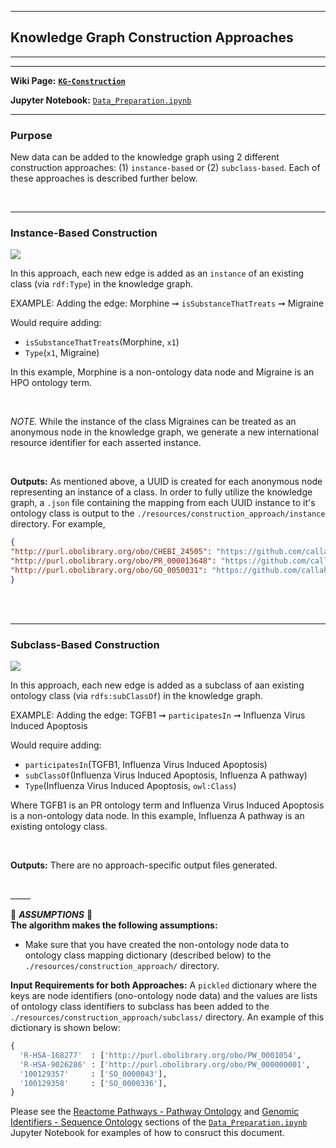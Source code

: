 ***
## Knowledge Graph Construction Approaches    
***
***

**Wiki Page:** **[`KG-Construction`](https://github.com/callahantiff/PheKnowLator/wiki/KG-Construction)**  

**Jupyter Notebook:** [`Data_Preparation.ipynb`](https://github.com/callahantiff/PheKnowLator/blob/master/Data_Preparation.ipynb)  

____

### Purpose
New data can be added to the knowledge graph using 2 different construction approaches: (1) `instance-based` or (2) `subclass-based`. Each of these approaches is described further below.

<br>

_____

### Instance-Based Construction    

<img src="https://user-images.githubusercontent.com/8030363/78377026-562ecb80-758c-11ea-8451-a12f89ba6ad2.png">

<br>

In this approach, each new edge is added as an `instance` of an existing class (via `rdf:Type`) in the knowledge graph.  
  
EXAMPLE: Adding the edge: Morphine ➞ `isSubstanceThatTreats` ➞ Migraine

Would require adding:
- `isSubstanceThatTreats`(Morphine, `x1`)
- `Type`(`x1`, Migraine)

In this example, Morphine is a non-ontology data node and Migraine is an HPO ontology term. 

<br>

_NOTE._ While the instance of the class Migraines can be treated as an anonymous node in the knowledge graph, we generate a new international resource identifier for each asserted instance.

<br>

**Outputs:** As mentioned above, a UUID is created for each anonymous node representing an instance of a class. In order to fully utilize the knowledge graph, a `.json` file containing the mapping from each UUID instance to it's ontology class is output to the `./resources/construction_approach/instance` directory. For example, 

```json
{
"http://purl.obolibrary.org/obo/CHEBI_24505": "https://github.com/callahantiff/PheKnowLator/obo/ext/c2591241-8952-44ea-a313-e4b3c5fb6d35",
"http://purl.obolibrary.org/obo/PR_000013648": "https://github.com/callahantiff/PheKnowLator/obo/ext/0ea74deb-0002-4f48-b7e4-81a8fd947312",
"http://purl.obolibrary.org/obo/GO_0050031": "https://github.com/callahantiff/PheKnowLator/obo/ext/8f5c81d4-92dd-426e-a2d9-2be87edb1520",
}
```

<br><br>

_____

### Subclass-Based Construction   

<img src="https://user-images.githubusercontent.com/8030363/78376386-79a54680-758b-11ea-8a8d-58b91b57fed2.png">

<br>


In this approach, each new edge is added as a subclass of aan existing ontology class (via `rdfs:subClassOf`) in the knowledge graph.

EXAMPLE: Adding the edge: TGFB1 ➞ `participatesIn` ➞ Influenza Virus Induced Apoptosis

Would require adding:
- `participatesIn`(TGFB1, Influenza Virus Induced Apoptosis)
- `subClassOf`(Influenza Virus Induced Apoptosis, Influenza A pathway)   
- `Type`(Influenza Virus Induced Apoptosis, `owl:Class`)  

Where TGFB1 is an PR ontology term and Influenza Virus Induced Apoptosis is a non-ontology data node. In this example, Influenza A pathway is an existing ontology class.

<br>

**Outputs:** There are no approach-specific output files generated.  

<br>
_____

🛑 *<b>ASSUMPTIONS</b>* 🛑  
**The algorithm makes the following assumptions:**
- Make sure that you have created the non-ontology node data to ontology class mapping dictionary (described below) to the `./resources/construction_approach/` directory.    

**Input Requirements for both Approaches:** A `pickled` dictionary where the keys are node identifiers (ono-ontology node data) and the values are lists of ontology class identifiers to subclass has been added to the `./resources/construction_approach/subclass/` directory. An example of this dictionary is shown below:  

```python
{
  'R-HSA-168277'  : ['http://purl.obolibrary.org/obo/PW_0001054',         'http://purl.obolibrary.org/obo/GO_0046730'],
  'R-HSA-9026286' : ['http://purl.obolibrary.org/obo/PW_000000001',         'http://purl.obolibrary.org/obo/GO_0019372'],
  '100129357'     : ['SO_0000043'],
  '100129358'     : ['SO_0000336'],
}                  

```

Please see the [Reactome Pathways - Pathway Ontology](https://render.githubusercontent.com/view/ipynb?commit=0dd39969d80cf99a634337c24a2f5efd8fd1a49c&enc_url=68747470733a2f2f7261772e67697468756275736572636f6e74656e742e636f6d2f63616c6c6168616e746966662f5068654b6e6f774c61746f722f306464333939363964383063663939613633343333376332346132663565666438666431613439632f446174615f5072657061726174696f6e2e6970796e62&nwo=callahantiff%2FPheKnowLator&path=Data_Preparation.ipynb&repository_id=149909076&repository_type=Repository#reactome-pw) and [Genomic Identifiers - Sequence Ontology](https://render.githubusercontent.com/view/ipynb?commit=0dd39969d80cf99a634337c24a2f5efd8fd1a49c&enc_url=68747470733a2f2f7261772e67697468756275736572636f6e74656e742e636f6d2f63616c6c6168616e746966662f5068654b6e6f774c61746f722f306464333939363964383063663939613633343333376332346132663565666438666431613439632f446174615f5072657061726174696f6e2e6970796e62&nwo=callahantiff%2FPheKnowLator&path=Data_Preparation.ipynb&repository_id=149909076&repository_type=Repository#genomic-so) sections of the [`Data_Preparation.ipynb`](https://github.com/callahantiff/PheKnowLator/blob/master/Data_Preparation.ipynb) Jupyter Notebook for examples of how to consruct this document. 

